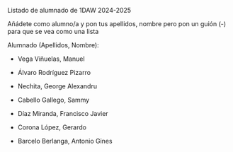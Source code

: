Listado de alumnado de 1DAW 2024-2025

Añádete como alumno/a y pon tus apellidos, nombre pero pon un guión (-) para que se vea como una lista

Alumnado (Apellidos, Nombre): 

- Vega Viñuelas, Manuel

- Álvaro Rodríguez Pizarro

- Nechita, George Alexandru

- Cabello Gallego, Sammy

- Díaz Miranda, Francisco Javier

- Corona López, Gerardo

- Barcelo Berlanga, Antonio Gines
